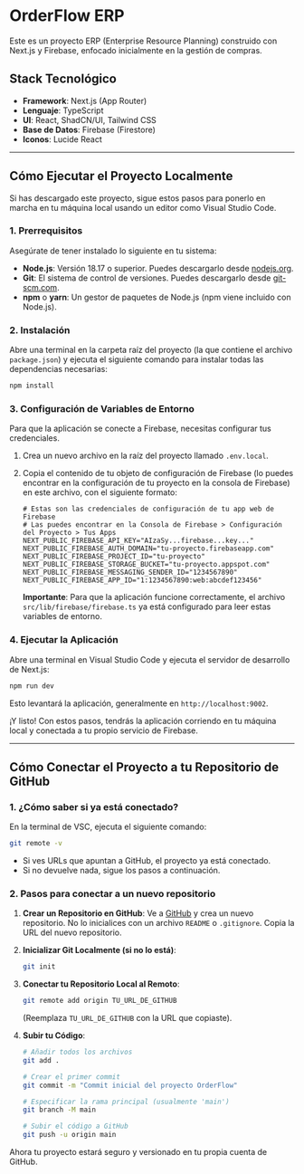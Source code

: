 # OrderFlow ERP

Este es un proyecto ERP (Enterprise Resource Planning) construido con Next.js y Firebase, enfocado inicialmente en la gestión de compras.

## Stack Tecnológico

*   **Framework**: Next.js (App Router)
*   **Lenguaje**: TypeScript
*   **UI**: React, ShadCN/UI, Tailwind CSS
*   **Base de Datos**: Firebase (Firestore)
*   **Iconos**: Lucide React

---

## Cómo Ejecutar el Proyecto Localmente

Si has descargado este proyecto, sigue estos pasos para ponerlo en marcha en tu máquina local usando un editor como Visual Studio Code.

### 1. Prerrequisitos

Asegúrate de tener instalado lo siguiente en tu sistema:

*   **Node.js**: Versión 18.17 o superior. Puedes descargarlo desde [nodejs.org](https://nodejs.org/).
*   **Git**: El sistema de control de versiones. Puedes descargarlo desde [git-scm.com](https://git-scm.com/).
*   **npm** o **yarn**: Un gestor de paquetes de Node.js (npm viene incluido con Node.js).

### 2. Instalación

Abre una terminal en la carpeta raíz del proyecto (la que contiene el archivo `package.json`) y ejecuta el siguiente comando para instalar todas las dependencias necesarias:

```bash
npm install
```

### 3. Configuración de Variables de Entorno

Para que la aplicación se conecte a Firebase, necesitas configurar tus credenciales.

1.  Crea un nuevo archivo en la raíz del proyecto llamado `.env.local`.
2.  Copia el contenido de tu objeto de configuración de Firebase (lo puedes encontrar en la configuración de tu proyecto en la consola de Firebase) en este archivo, con el siguiente formato:

    ```env
    # Estas son las credenciales de configuración de tu app web de Firebase
    # Las puedes encontrar en la Consola de Firebase > Configuración del Proyecto > Tus Apps
    NEXT_PUBLIC_FIREBASE_API_KEY="AIzaSy...firebase...key..."
    NEXT_PUBLIC_FIREBASE_AUTH_DOMAIN="tu-proyecto.firebaseapp.com"
    NEXT_PUBLIC_FIREBASE_PROJECT_ID="tu-proyecto"
    NEXT_PUBLIC_FIREBASE_STORAGE_BUCKET="tu-proyecto.appspot.com"
    NEXT_PUBLIC_FIREBASE_MESSAGING_SENDER_ID="1234567890"
    NEXT_PUBLIC_FIREBASE_APP_ID="1:1234567890:web:abcdef123456"
    ```

    **Importante**: Para que la aplicación funcione correctamente, el archivo `src/lib/firebase/firebase.ts` ya está configurado para leer estas variables de entorno.

### 4. Ejecutar la Aplicación

Abre una terminal en Visual Studio Code y ejecuta el servidor de desarrollo de Next.js:

```bash
npm run dev
```

Esto levantará la aplicación, generalmente en `http://localhost:9002`.

¡Y listo! Con estos pasos, tendrás la aplicación corriendo en tu máquina local y conectada a tu propio servicio de Firebase.

---

## Cómo Conectar el Proyecto a tu Repositorio de GitHub

### 1. ¿Cómo saber si ya está conectado?

En la terminal de VSC, ejecuta el siguiente comando:

```bash
git remote -v
```
*   Si ves URLs que apuntan a GitHub, el proyecto ya está conectado.
*   Si no devuelve nada, sigue los pasos a continuación.

### 2. Pasos para conectar a un nuevo repositorio

1.  **Crear un Repositorio en GitHub**: Ve a [GitHub](https://github.com/new) y crea un nuevo repositorio. No lo inicialices con un archivo `README` o `.gitignore`. Copia la URL del nuevo repositorio.

2.  **Inicializar Git Localmente (si no lo está)**:
    ```bash
    git init
    ```

3.  **Conectar tu Repositorio Local al Remoto**:
    ```bash
    git remote add origin TU_URL_DE_GITHUB
    ```
    (Reemplaza `TU_URL_DE_GITHUB` con la URL que copiaste).

4.  **Subir tu Código**:
    ```bash
    # Añadir todos los archivos
    git add .
    
    # Crear el primer commit
    git commit -m "Commit inicial del proyecto OrderFlow"
    
    # Especificar la rama principal (usualmente 'main')
    git branch -M main
    
    # Subir el código a GitHub
    git push -u origin main
    ```

Ahora tu proyecto estará seguro y versionado en tu propia cuenta de GitHub.
